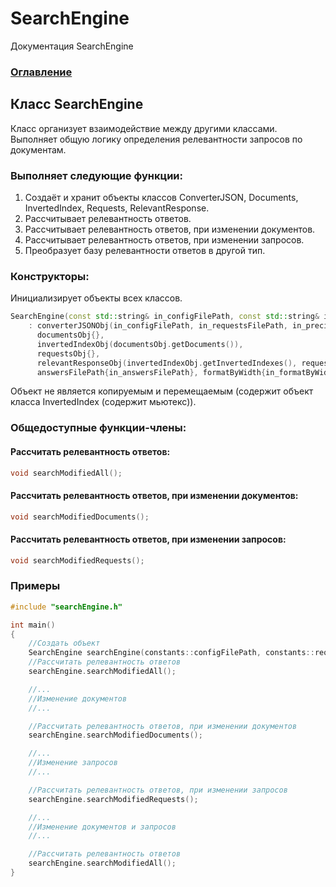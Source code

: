 # SearchEngine
Документация SearchEngine

### [Оглавление](../index.md)

## Класс SearchEngine
Класс организует взаимодействие между другими классами. Выполняет общую логику определения релевантности запросов по документам.
### Выполняет следующие функции:
1. Создаёт и хранит объекты классов ConverterJSON, Documents, InvertedIndex, Requests, RelevantResponse.
2. Рассчитывает релевантность ответов.
3. Рассчитывает релевантность ответов, при изменении документов.
4. Рассчитывает релевантность ответов, при изменении запросов.
5. Преобразует базу релевантности ответов в другой тип.
### Конструкторы:
Инициализирует объекты всех классов.
```cpp
SearchEngine(const std::string& in_configFilePath, const std::string& in_requestsFilePath, const std::string& in_answersFilePath, int in_precision, int in_formatByWidth)
    : converterJSONObj(in_configFilePath, in_requestsFilePath, in_precision),
      documentsObj{},
      invertedIndexObj(documentsObj.getDocuments()),
      requestsObj{},
      relevantResponseObj(invertedIndexObj.getInvertedIndexes(), requestsObj.getRequests(), in_precision),
      answersFilePath{in_answersFilePath}, formatByWidth{in_formatByWidth}
```
Объект не является копируемым и перемещаемым (содержит объект класса InvertedIndex (содержит мьютекс)).
### Общедоступные функции-члены:
#### Рассчитать релевантность ответов:
```cpp
void searchModifiedAll();
```
#### Рассчитать релевантность ответов, при изменении документов:
```cpp
void searchModifiedDocuments();
```
#### Рассчитать релевантность ответов, при изменении запросов:
```cpp
void searchModifiedRequests();
```
### Примеры
```cpp
#include "searchEngine.h"

int main()
{
    //Создать объект
    SearchEngine searchEngine(constants::configFilePath, constants::requestsFilePath, constants::answersFilePath, constants::precision, constants::formatByWidth);
    //Рассчитать релевантность ответов
    searchEngine.searchModifiedAll();

    //...
    //Изменение документов
    //...

    //Рассчитать релевантность ответов, при изменении документов
    searchEngine.searchModifiedDocuments();

    //...
    //Изменение запросов
    //...

    //Рассчитать релевантность ответов, при изменении запросов
    searchEngine.searchModifiedRequests();

    //...
    //Изменение документов и запросов
    //...

    //Рассчитать релевантность ответов
    searchEngine.searchModifiedAll();
}
```

